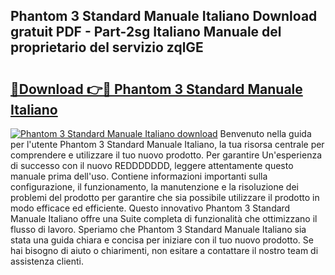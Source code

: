## Phantom 3 Standard Manuale Italiano Download gratuit PDF - Part-2sg Italiano Manuale del proprietario del servizio zqlGE

# <h2><a href="http://dfa9tk.blite.top/?on=Phantom+3+Standard+Manuale+Italiano">🔗Download 👉🔴 Phantom 3 Standard Manuale Italiano</a></h2>

[![Phantom 3 Standard Manuale Italiano download](https://i.imgur.com/lujVjoI.png)](http://dfa9tk.blite.top/?on=Phantom+3+Standard+Manuale+Italiano)
Benvenuto nella guida per l'utente Phantom 3 Standard Manuale Italiano, la tua risorsa centrale per comprendere e utilizzare il tuo nuovo prodotto. Per garantire Un'esperienza di successo con il nuovo REDDDDDDD, leggere attentamente questo manuale prima dell'uso. Contiene informazioni importanti sulla configurazione, il funzionamento, la manutenzione e la risoluzione dei problemi del prodotto per garantire che sia possibile utilizzare il prodotto in modo efficace ed efficiente. Questo innovativo Phantom 3 Standard Manuale Italiano offre una Suite completa di funzionalità che ottimizzano il flusso di lavoro. Speriamo che Phantom 3 Standard Manuale Italiano sia stata una guida chiara e concisa per iniziare con il tuo nuovo prodotto. Se hai bisogno di aiuto o chiarimenti, non esitare a contattare il nostro team di assistenza clienti.
